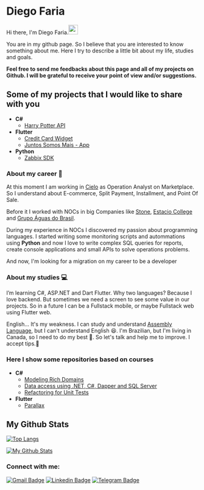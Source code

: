 # Diego Faria

Hi there, I'm Diego Faria.<a href="https://www.gautamkrishnar.com/"><img src="https://media.giphy.com/media/hvRJCLFzcasrR4ia7z/giphy.gif" width="25px"></a>

You are in my github page. So I believe that you are interested to know something about me.
Here I try to describe a little bit about my life, studies and goals.

**Feel free to send me feedbacks about this page and all of my projects on Github. I will be grateful to receive your point of view and/or suggestions.**

## Some of my projects that I would like to share with you
- **C#**
	- [Harry Potter API](https://github.com/diegodrf/HarryPotterApi)
- **Flutter**
	- [Credit Card Widget](https://github.com/diegodrf/credit_card_flutter)
	- [Juntos Somos Mais - App](https://github.com/diegodrf/juntossomosmais-frontend-challenge-app)
- **Python**
	- [Zabbix SDK](https://github.com/diegodrf/ZabbixAPI_py)

### About my career :construction_worker: 
At this moment I am working in [Cielo](https://www.cielo.com.br/) as Operation Analyst on Marketplace. So I understand about E-commerce, Split Payment, Installment, and Point Of Sale.

Before it I worked with NOCs in big Companies like [Stone](https://www.stone.com.br), [Estacio College](https://estacio.br) and [Grupo Águas do Brasil](https://www.grupoaguasdobrasil.com.br).

During my experience in NOCs I discovered my passion about programming languages. I started writing some monitoring scripts and autommations using **Python** and now I love to write complex SQL queries for reports, create console applications and small APIs to solve operations problems.

And now, I'm looking for a migration on my career to be a developer

### About my studies :computer: 
I’m learning C#, ASP.NET and Dart Flutter.
Why two languages? Because I love backend. But sometimes we need a screen to see some value in our projects. So in a future I can be a Fullstack mobile, or maybe Fullstack web using Flutter web.


English... It's my  weakness. I can study and understand [Assembly Language](https://en.wikipedia.org/wiki/Assembly_language), but I can't understand English :laughing:.
I'm Brazilian, but I'm living in Canada, so I need to do my best :muscle:. So let's talk and help me to improve. I accept tips.:pray:

### Here I show some repositories based on courses
- **C#**
	- [Modeling Rich Domains](https://github.com/diegodrf/ddd-rich-domain-course-baltaio)
	- [Data access using .NET, C#, Dapper and SQL Server](https://github.com/diegodrf/dapper-course-baltaio)
	- [Refactoring for Unit Tests](https://balta.io/player/assistir/5d081362-fb6f-c00e-79ab-8a9b00000000)
- **Flutter**
	- [Parallax](https://github.com/diegodrf/flutter_parallax)

## My Github Stats

[![Top Langs](https://github-readme-stats.vercel.app/api/top-langs/?username=diegodrf&hide=c%2b%2b,CMake,Swift,C,TSQL,Dockerfile,Objective-C,HTML,JavaScript,CSS&langs_count=10,&layout=compact&bg_color=151515&text_color=9e9e9e)](https://github.com/anuraghazra/github-readme-stats)

[![My Github Stats](https://github-readme-stats.vercel.app/api?username=diegodrf&show_icons=true&title_color=fff&icon_color=79ff97&text_color=9f9f9f&bg_color=151515)](https://github.com/diegodrf)

### Connect with me:

[![Gmail Badge](https://img.shields.io/badge/-diego.rdfaria@gmail.com-c14438?style=flat&logo=Gmail&logoColor=white)](mailto:diego.rdfaria@gmail.com "Connect via Email")
[![Linkedin Badge](https://img.shields.io/badge/-Diego%20Faria-0072b1?style=flat&logo=Linkedin&logoColor=white)](https://www.linkedin.com/in/diego-rodrigues-00a21994/ "Connect on LinkedIn")
[![Telegram Badge](https://img.shields.io/badge/-@diegodrf-0088CC?style=flat&logo=Telegram&logoColor=white)](https://t.me/diegodrf "Contact on Telegram")
